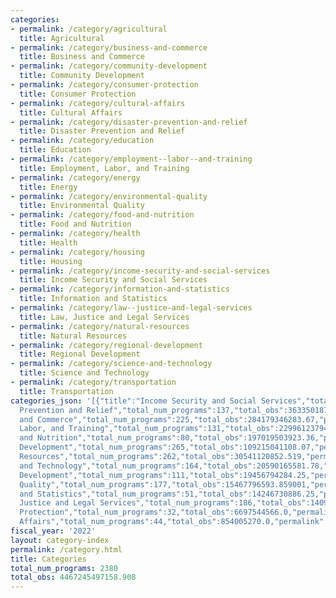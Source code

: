```yaml
---
categories:
- permalink: /category/agricultural
  title: Agricultural
- permalink: /category/business-and-commerce
  title: Business and Commerce
- permalink: /category/community-development
  title: Community Development
- permalink: /category/consumer-protection
  title: Consumer Protection
- permalink: /category/cultural-affairs
  title: Cultural Affairs
- permalink: /category/disaster-prevention-and-relief
  title: Disaster Prevention and Relief
- permalink: /category/education
  title: Education
- permalink: /category/employment--labor--and-training
  title: Employment, Labor, and Training
- permalink: /category/energy
  title: Energy
- permalink: /category/environmental-quality
  title: Environmental Quality
- permalink: /category/food-and-nutrition
  title: Food and Nutrition
- permalink: /category/health
  title: Health
- permalink: /category/housing
  title: Housing
- permalink: /category/income-security-and-social-services
  title: Income Security and Social Services
- permalink: /category/information-and-statistics
  title: Information and Statistics
- permalink: /category/law--justice-and-legal-services
  title: Law, Justice and Legal Services
- permalink: /category/natural-resources
  title: Natural Resources
- permalink: /category/regional-development
  title: Regional Development
- permalink: /category/science-and-technology
  title: Science and Technology
- permalink: /category/transportation
  title: Transportation
categories_json: '[{"title":"Income Security and Social Services","total_num_programs":214,"total_obs":2945873524434.75,"permalink":"/category/income-security-and-social-services"},{"title":"Health","total_num_programs":445,"total_obs":2085749253983.3801,"permalink":"/category/health"},{"title":"Disaster
  Prevention and Relief","total_num_programs":137,"total_obs":363350187768.62,"permalink":"/category/disaster-prevention-and-relief"},{"title":"Business
  and Commerce","total_num_programs":225,"total_obs":284179346283.67,"permalink":"/category/business-and-commerce"},{"title":"Education","total_num_programs":462,"total_obs":266162659096.28998,"permalink":"/category/education"},{"title":"Employment,
  Labor, and Training","total_num_programs":131,"total_obs":229961237945.14,"permalink":"/category/employment--labor--and-training"},{"title":"Food
  and Nutrition","total_num_programs":80,"total_obs":197019503923.36,"permalink":"/category/food-and-nutrition"},{"title":"Housing","total_num_programs":109,"total_obs":187988370203.81,"permalink":"/category/housing"},{"title":"Transportation","total_num_programs":102,"total_obs":128728345552.26,"permalink":"/category/transportation"},{"title":"Community
  Development","total_num_programs":265,"total_obs":109215041108.07,"permalink":"/category/community-development"},{"title":"Energy","total_num_programs":74,"total_obs":80880804062.109,"permalink":"/category/energy"},{"title":"Agricultural","total_num_programs":258,"total_obs":50726135554.95,"permalink":"/category/agricultural"},{"title":"Natural
  Resources","total_num_programs":262,"total_obs":30541120852.519,"permalink":"/category/natural-resources"},{"title":"Science
  and Technology","total_num_programs":164,"total_obs":20590165581.78,"permalink":"/category/science-and-technology"},{"title":"Regional
  Development","total_num_programs":111,"total_obs":19456794284.25,"permalink":"/category/regional-development"},{"title":"Environmental
  Quality","total_num_programs":177,"total_obs":15467796593.859001,"permalink":"/category/environmental-quality"},{"title":"Information
  and Statistics","total_num_programs":51,"total_obs":14246730886.25,"permalink":"/category/information-and-statistics"},{"title":"Law,
  Justice and Legal Services","total_num_programs":186,"total_obs":14098982689.8,"permalink":"/category/law--justice-and-legal-services"},{"title":"Consumer
  Protection","total_num_programs":32,"total_obs":6697544566.0,"permalink":"/category/consumer-protection"},{"title":"Cultural
  Affairs","total_num_programs":44,"total_obs":854005270.0,"permalink":"/category/cultural-affairs"}]'
fiscal_year: '2022'
layout: category-index
permalink: /category.html
title: Categories
total_num_programs: 2380
total_obs: 4467245497158.908
---
```

